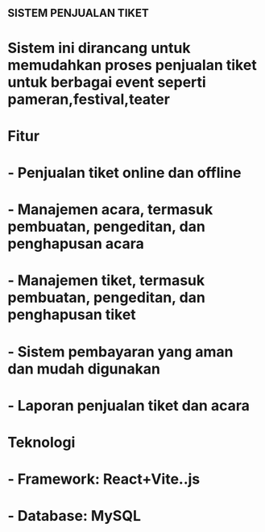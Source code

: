 ## SISTEM PENJUALAN TIKET

# Sistem ini dirancang untuk memudahkan proses penjualan tiket untuk berbagai event seperti pameran,festival,teater 


# Fitur
# - Penjualan tiket online dan offline
# - Manajemen acara, termasuk pembuatan, pengeditan, dan penghapusan acara
# - Manajemen tiket, termasuk pembuatan, pengeditan, dan penghapusan tiket
# - Sistem pembayaran yang aman dan mudah digunakan
# - Laporan penjualan tiket dan acara

# Teknologi 
# - Framework: React+Vite..js
# - Database: MySQL
